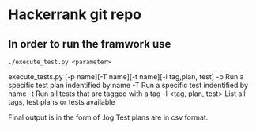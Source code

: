 # Hackerrank git repo

## In order to run the framwork use

`./execute_test.py <parameter>`

execute_tests.py [-p name][-T name][-t name][-l tag,plan, test]
-p <test plan name> Run a specific test plan indentified by name
-T <test name> Run a specific test indentified by name
-t <tag name> Run all tests that are tagged with a tag
-l <tag, plan, test> List all tags, test plans or tests available

Final output is in the form of <supplied parameter>.log
Test plans are in csv format.
